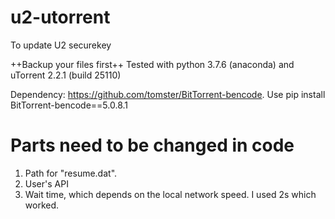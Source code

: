 # u2-utorrent
To update U2 securekey

++Backup your files first++
Tested with python 3.7.6 (anaconda) and uTorrent 2.2.1 (build 25110)

Dependency: https://github.com/tomster/BitTorrent-bencode. Use pip install BitTorrent-bencode==5.0.8.1

# Parts need to be changed in code
1. Path for "resume.dat".
2. User's API
3. Wait time, which depends on the local network speed. I used 2s which worked.
